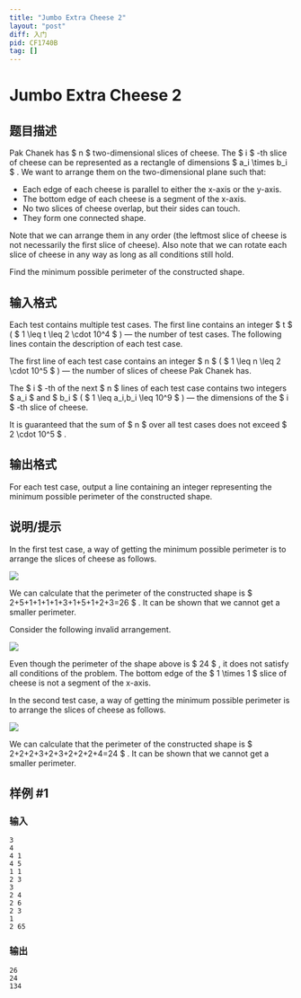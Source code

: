 ```yaml
---
title: "Jumbo Extra Cheese 2"
layout: "post"
diff: 入门
pid: CF1740B
tag: []
---
```


# Jumbo Extra Cheese 2

## 题目描述

Pak Chanek has $ n $ two-dimensional slices of cheese. The $ i $ -th slice of cheese can be represented as a rectangle of dimensions $ a_i \times b_i $ . We want to arrange them on the two-dimensional plane such that:

- Each edge of each cheese is parallel to either the x-axis or the y-axis.
- The bottom edge of each cheese is a segment of the x-axis.
- No two slices of cheese overlap, but their sides can touch.
- They form one connected shape.

Note that we can arrange them in any order (the leftmost slice of cheese is not necessarily the first slice of cheese). Also note that we can rotate each slice of cheese in any way as long as all conditions still hold.

Find the minimum possible perimeter of the constructed shape.

## 输入格式

Each test contains multiple test cases. The first line contains an integer $ t $ ( $ 1 \leq t \leq 2 \cdot 10^4 $ ) — the number of test cases. The following lines contain the description of each test case.

The first line of each test case contains an integer $ n $ ( $ 1 \leq n \leq 2 \cdot 10^5 $ ) — the number of slices of cheese Pak Chanek has.

The $ i $ -th of the next $ n $ lines of each test case contains two integers $ a_i $ and $ b_i $ ( $ 1 \leq a_i,b_i \leq 10^9 $ ) — the dimensions of the $ i $ -th slice of cheese.

It is guaranteed that the sum of $ n $ over all test cases does not exceed $ 2 \cdot 10^5 $ .

## 输出格式

For each test case, output a line containing an integer representing the minimum possible perimeter of the constructed shape.

## 说明/提示

In the first test case, a way of getting the minimum possible perimeter is to arrange the slices of cheese as follows.

![](https://cdn.luogu.com.cn/upload/vjudge_pic/CF1740B/124a798476230843e83c58b72d7569134812e0a0.png)

We can calculate that the perimeter of the constructed shape is $ 2+5+1+1+1+1+3+1+5+1+2+3=26 $ . It can be shown that we cannot get a smaller perimeter.

Consider the following invalid arrangement.

![](https://cdn.luogu.com.cn/upload/vjudge_pic/CF1740B/ac493248e90278887f9405686a1510afc79d4355.png)

Even though the perimeter of the shape above is $ 24 $ , it does not satisfy all conditions of the problem. The bottom edge of the $ 1 \times 1 $ slice of cheese is not a segment of the x-axis.

In the second test case, a way of getting the minimum possible perimeter is to arrange the slices of cheese as follows.

![](https://cdn.luogu.com.cn/upload/vjudge_pic/CF1740B/aa539379b907832e7aaafa1de99c01790fb499b1.png)

We can calculate that the perimeter of the constructed shape is $ 2+2+2+3+2+3+2+2+2+4=24 $ . It can be shown that we cannot get a smaller perimeter.

## 样例 #1

### 输入

```
3
4
4 1
4 5
1 1
2 3
3
2 4
2 6
2 3
1
2 65
```

### 输出

```
26
24
134
```


